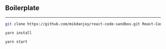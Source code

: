 ## Boilerplate

-----

```bash
git clone https://github.com/mikdanjey/react-code-sandbox.git React-Code-Sandbox
```

```bash
yarn install
```

```bash
yarn start
```